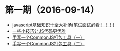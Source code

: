 # 第一期（2016-09-14）

*   <a href="#" target="_blank">javascript基础知识十全大补汤(笔试面试必看！！！)</a>
*   <a href="https://segmentfault.com/a/1190000004868176" target="_blank">一些小技巧让JS代码更优雅</a>
*   <a href="https://zhuanlan.zhihu.com/p/20731484" target="_blank">手写一个CommonJS打包工具（一）</a>
*   <a href="https://zhuanlan.zhihu.com/p/20803456" target="_blank">手写一个CommonJS打包工具（二）</a>